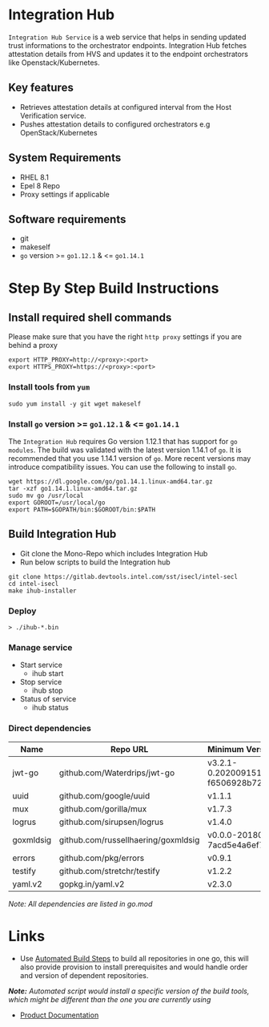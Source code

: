 # Integration Hub

`Integration Hub Service` is a web service that helps in sending updated trust informations to the orchestrator endpoints. Integration Hub fetches attestation details from HVS and updates it to the endpoint orchestrators like Openstack/Kubernetes.
## Key features
- Retrieves attestation details at configured interval from the Host Verification service.
- Pushes attestation details to configured orchestrators e.g OpenStack/Kubernetes

## System Requirements
- RHEL 8.1
- Epel 8 Repo
- Proxy settings if applicable

## Software requirements
- git
- makeself
- `go` version >= `go1.12.1` & <= `go1.14.1`

# Step By Step Build Instructions

## Install required shell commands
Please make sure that you have the right `http proxy` settings if you are behind a proxy
```shell
export HTTP_PROXY=http://<proxy>:<port>
export HTTPS_PROXY=https://<proxy>:<port>
```

### Install tools from `yum`
```shell
sudo yum install -y git wget makeself
```

### Install `go` version >= `go1.12.1` & <= `go1.14.1`
The `Integration Hub` requires Go version 1.12.1 that has support for `go modules`. The build was validated with the latest version 1.14.1 of `go`. It is recommended that you use 1.14.1 version of `go`. More recent versions may introduce compatibility issues. You can use the following to install `go`.
```shell
wget https://dl.google.com/go/go1.14.1.linux-amd64.tar.gz
tar -xzf go1.14.1.linux-amd64.tar.gz
sudo mv go /usr/local
export GOROOT=/usr/local/go
export PATH=$GOPATH/bin:$GOROOT/bin:$PATH
```

## Build Integration Hub
- Git clone the Mono-Repo which includes Integration Hub
- Run below scripts to build the Integration hub

```shell
git clone https://gitlab.devtools.intel.com/sst/isecl/intel-secl
cd intel-isecl
make ihub-installer
```

### Deploy
```console
> ./ihub-*.bin
```

### Manage service
* Start service
    * ihub start
* Stop service
    * ihub stop
* Status of service
    * ihub status

### Direct dependencies

| Name        | Repo URL                            | Minimum Version Required                          |
| ----------- | ------------------------------------| :------------------------------------------------ |
| jwt-go      | github.com/Waterdrips/jwt-go        | v3.2.1-0.20200915121943-f6506928b72e+incompatible |
| uuid        | github.com/google/uuid              | v1.1.1                                            |
| mux         | github.com/gorilla/mux              | v1.7.3                                            |
| logrus      | github.com/sirupsen/logrus          | v1.4.0                                            |
| goxmldsig   | github.com/russellhaering/goxmldsig | v0.0.0-20180430223755-7acd5e4a6ef7                | 
| errors      | github.com/pkg/errors               | v0.9.1                                            |
| testify     | github.com/stretchr/testify         | v1.2.2	                                        |
| yaml.v2     | gopkg.in/yaml.v2                    | v2.3.0                                            |


*Note: All dependencies are listed in go.mod*

# Links
 - Use [Automated Build Steps](https://01.org/intel-secl/documentation/build-installation-scripts) to build all repositories in one go, this will also provide provision to install prerequisites and would handle order and version of dependent repositories.

***Note:** Automated script would install a specific version of the build tools, which might be different than the one you are currently using*
 - [Product Documentation](https://01.org/intel-secl/documentation/intel%C2%AE-secl-dc-product-guide)

